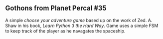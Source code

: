 ## Gothons from Planet Percal #35

A simple *choose your adventure game* based up on the work of Zed. A. Shaw
in his book, *Learn Python 3 the Hard Way*. Game uses a simple FSM to keep
track of the player as he navagates the spaceship.